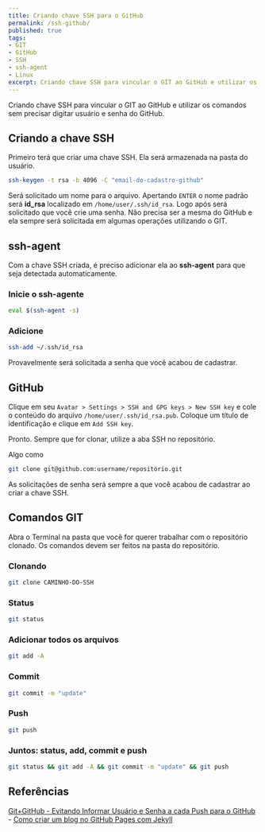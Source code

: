 ```yaml
---
title: Criando chave SSH para o GitHub
permalink: /ssh-github/
published: true
tags:
- GIT
- GitHub
- SSH
- ssh-agent
- Linux
excerpt: Criando chave SSH para vincular o GIT ao GitHub e utilizar os comandos sem precisar digitar usuário e senha do GitHub.
---
```

Criando chave SSH para vincular o GIT ao GitHub e utilizar os comandos sem precisar digitar usuário e senha do GitHub.

## Criando a chave SSH

Primeiro terá que criar uma chave SSH. Ela será armazenada na pasta do usuário.
```sh
ssh-keygen -t rsa -b 4096 -C "email-do-cadastro-github"
```
Será solicitado um nome para o arquivo. Apertando ```ENTER``` o nome padrão será **id_rsa** localizado em ```/home/user/.ssh/id_rsa```. 
Logo após será solicitado que você crie uma senha. Não precisa ser a mesma do GitHub e ela sempre será solicitada em algumas operações utilizando o GIT.

## ssh-agent

Com a chave SSH criada, é preciso adicionar ela ao **ssh-agent** para que seja detectada automaticamente.

### Inicie o ssh-agente
```sh
eval $(ssh-agent -s)
```
### Adicione
```sh
ssh-add ~/.ssh/id_rsa
```
Provavelmente será solicitada a senha que você acabou de cadastrar.

## GitHub

Clique em seu ```Avatar > Settings > SSH and GPG keys > New SSH key``` e cole o conteúdo do arquivo ```/home/user/.ssh/id_rsa.pub```. Coloque um título de identificação e clique em ```Add SSH key```.

Pronto. Sempre que for clonar, utilize a aba SSH no repositório.

Algo como 
```sh
git clone git@github.com:username/repositório.git
```

As solicitações de senha será sempre a que você acabou de cadastrar ao criar a chave SSH.

## Comandos GIT

Abra o Terminal na pasta que você for querer trabalhar com o repositório clonado. Os comandos devem ser feitos na pasta do repositório.

### Clonando
```sh
git clone CAMINHO-DO-SSH
```
### Status
```sh
git status
```
### Adicionar todos os arquivos
```sh
git add -A 
```
### Commit
```sh
git commit -m "update"
```
### Push
```sh
git push
```
### Juntos: status, add, commit e push
```sh
git status && git add -A && git commit -m "update" && git push
```

## Referências

[Git+GitHub - Evitando Informar Usuário e Senha a cada Push para o GitHub](https://medium.com/@andgomes/git-github-evitando-informar-usu%C3%A1rio-e-senha-a-cada-push-para-o-github-d8edbb5c6de4) -
[Como criar um blog no GitHub Pages com Jekyll](https://www.youtube.com/watch?v=z6dx_OUChRs&list=LL)